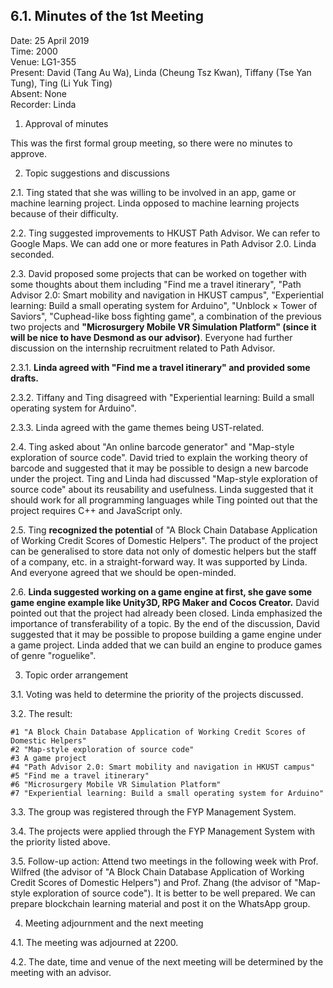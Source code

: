 ## 6.1. Minutes of the 1st Meeting

Date: 25 April 2019\
Time: 2000\
Venue: LG1-355\
Present: David (Tang Au Wa), Linda (Cheung Tsz Kwan),
Tiffany (Tse Yan Tung), Ting (Li Yuk Ting)\
Absent: None\
Recorder: Linda

1. Approval of minutes

This was the first formal group meeting, so there were no minutes to approve.

2. Topic suggestions and discussions

2.1. Ting stated that she was willing to be involved in an app, game or machine learning project.
Linda opposed to machine learning projects because of their difficulty.

2.2. Ting suggested improvements to HKUST Path Advisor.
We can refer to Google Maps.
We can add one or more features in Path Advisor 2.0.
Linda seconded.

2.3. David proposed some projects that can be worked on together with some thoughts about them including "Find me a travel itinerary", "Path Advisor 2.0: Smart mobility and navigation in HKUST campus", "Experiential learning: Build a small operating system for Arduino", "Unblock × Tower of Saviors", "Cuphead-like boss fighting game", a combination of the previous two projects and **"Microsurgery Mobile VR Simulation Platform" (since it will be nice to have Desmond as our advisor)**.
Everyone had further discussion on the internship recruitment related to Path Advisor.

2.3.1. **Linda agreed with "Find me a travel itinerary" and provided some drafts.**

2.3.2. Tiffany and Ting disagreed with "Experiential learning: Build a small operating system for Arduino".

2.3.3. Linda agreed with the game themes being UST-related.

2.4. Ting asked about "An online barcode generator" and "Map-style exploration of source code".
David tried to explain the working theory of barcode and suggested that it may be possible to design a new barcode under the project.
Ting and Linda had discussed "Map-style exploration of source code" about its reusability and usefulness.
Linda suggested that it should work for all programming languages while Ting pointed out that the project requires C++ and JavaScript only.

2.5. Ting **recognized the potential** of "A Block Chain Database Application of Working Credit Scores of Domestic Helpers".
The product of the project can be generalised to store data not only of domestic helpers but the staff of a company, etc. in a straight-forward way.
It was supported by Linda.
And everyone agreed that we should be open-minded.

2.6. **Linda suggested working on a game engine at first, she gave some game engine example like Unity3D, RPG Maker and Cocos Creator.**
David pointed out that the project had already been closed.
Linda emphasized the importance of transferability of a topic.
By the end of the discussion, David suggested that it may be possible to propose building a game engine under a game project.
Linda added that we can build an engine to produce games of genre "roguelike".

3. Topic order arrangement

3.1. Voting was held to determine the priority of the projects discussed.

3.2. The result:
```
#1 "A Block Chain Database Application of Working Credit Scores of Domestic Helpers"
#2 "Map-style exploration of source code"
#3 A game project
#4 "Path Advisor 2.0: Smart mobility and navigation in HKUST campus"
#5 "Find me a travel itinerary"
#6 "Microsurgery Mobile VR Simulation Platform"
#7 "Experiential learning: Build a small operating system for Arduino"
```

3.3. The group was registered through the FYP Management System.

3.4. The projects were applied through the FYP Management System with the priority listed above.

3.5. Follow-up action: Attend two meetings in the following week with Prof. Wilfred (the advisor of "A Block Chain Database Application of Working Credit Scores of Domestic Helpers") and Prof. Zhang (the advisor of "Map-style exploration of source code").
It is better to be well prepared.
We can prepare blockchain learning material and post it on the WhatsApp group.

4. Meeting adjournment and the next meeting

4.1. The meeting was adjourned at 2200.

4.2. The date, time and venue of the next meeting will be determined by the meeting with an advisor.
